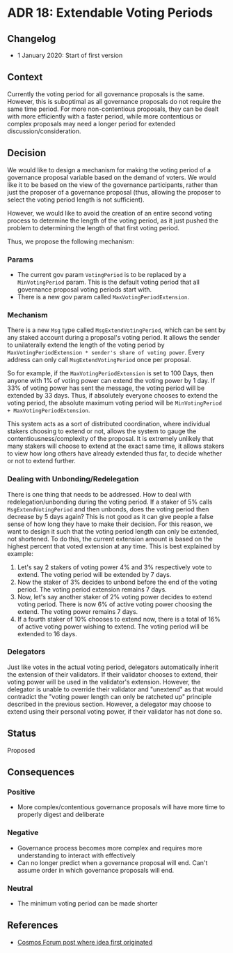 # ADR 18: Extendable Voting Periods

## Changelog

* 1 January 2020: Start of first version

## Context

Currently the voting period for all governance proposals is the same.  However, this is suboptimal as all governance proposals do not require the same time period.  For more non-contentious proposals, they can be dealt with more efficiently with a faster period, while more contentious or complex proposals may need a longer period for extended discussion/consideration.

## Decision

We would like to design a mechanism for making the voting period of a governance proposal variable based on the demand of voters.  We would like it to be based on the view of the governance participants, rather than just the proposer of a governance proposal (thus, allowing the proposer to select the voting period length is not sufficient).

However, we would like to avoid the creation of an entire second voting process to determine the length of the voting period, as it just pushed the problem to determining the length of that first voting period.

Thus, we propose the following mechanism:

### Params

* The current gov param `VotingPeriod` is to be replaced by a `MinVotingPeriod` param.  This is the default voting period that all governance proposal voting periods start with.
* There is a new gov param called `MaxVotingPeriodExtension`.

### Mechanism

There is a new `Msg` type called `MsgExtendVotingPeriod`, which can be sent by any staked account during a proposal's voting period.  It allows the sender to unilaterally extend the length of the voting period by `MaxVotingPeriodExtension * sender's share of voting power`.  Every address can only call `MsgExtendVotingPeriod` once per proposal.

So for example, if the `MaxVotingPeriodExtension` is set to 100 Days, then anyone with 1% of voting power can extend the voting power by 1 day.  If 33% of voting power has sent the message, the voting period will be extended by 33 days.  Thus, if absolutely everyone chooses to extend the voting period, the absolute maximum voting period will be `MinVotingPeriod + MaxVotingPeriodExtension`.

This system acts as a sort of distributed coordination, where individual stakers choosing to extend or not, allows the system to gauge the contentiousness/complexity of the proposal.  It is extremely unlikely that many stakers will choose to extend at the exact same time, it allows stakers to view how long others have already extended thus far, to decide whether or not to extend further.

### Dealing with Unbonding/Redelegation

There is one thing that needs to be addressed.  How to deal with redelegation/unbonding during the voting period.  If a staker of 5% calls `MsgExtendVotingPeriod` and then unbonds, does the voting period then decrease by 5 days again?  This is not good as it can give people a false sense of how long they have to make their decision.  For this reason, we want to design it such that the voting period length can only be extended, not shortened.  To do this, the current extension amount is based on the highest percent that voted extension at any time.  This is best explained by example:

1. Let's say 2 stakers of voting power 4% and 3% respectively vote to extend.  The voting period will be extended by 7 days.
2. Now the staker of 3% decides to unbond before the end of the voting period.  The voting period extension remains 7 days.
3. Now, let's say another staker of 2% voting power decides to extend voting period.  There is now 6% of active voting power choosing the extend.  The voting power remains 7 days.
4. If a fourth staker of 10% chooses to extend now, there is a total of 16% of active voting power wishing to extend.  The voting period will be extended to 16 days.

### Delegators

Just like votes in the actual voting period, delegators automatically inherit the extension of their validators.  If their validator chooses to extend, their voting power will be used in the validator's extension.  However, the delegator is unable to override their validator and "unextend" as that would contradict the "voting power length can only be ratcheted up" principle described in the previous section.  However, a delegator may choose to extend using their personal voting power, if their validator has not done so.

## Status

Proposed

## Consequences

### Positive

* More complex/contentious governance proposals will have more time to properly digest and deliberate

### Negative

* Governance process becomes more complex and requires more understanding to interact with effectively
* Can no longer predict when a governance proposal will end. Can't assume order in which governance proposals will end.

### Neutral

* The minimum voting period can be made shorter

## References

* [Cosmos Forum post where idea first originated](https://forum.cosmos.network/t/proposal-draft-reduce-governance-voting-period-to-7-days/3032/9)
